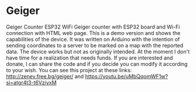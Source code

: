 # Geiger
Geiger Counter ESP32 WiFi
Geiger counter with ESP32 board and Wi-Fi connection with HTML web page. 
This is a demo version and shows the capabilities of the device. 
It was written on Arduino with the intention of sending coordinates to a server to be marked on a map with the reported data. 
The device works but not as originally intended. At the moment I don't have time for a realization that needs funds. 
If you are interested and donate, I can share the code and if you decide you can modify it according to your wish.
You can see this project at these links: http://zenev.free.bg/geiger/ and https://youtu.be/uMbQqomWF1w?si=atgr4t3-t6VziyxM
